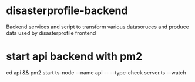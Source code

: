 # disasterprofile-backend
Backend services and script to transform various datasoruces and produce data used by disasterprofile frontend

# start api backend with pm2

 cd api && pm2 start ts-node --name api -- --type-check server.ts --watch
